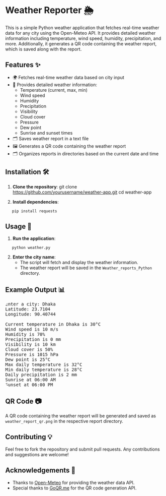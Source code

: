 # Weather Reporter 🌦️

This is a simple Python weather application that fetches real-time weather data for any city using the Open-Meteo API. It provides detailed weather information including temperature, wind speed, humidity, precipitation, and more. Additionally, it generates a QR code containing the weather report, which is saved along with the report.

## Features ✨

- 🌍 Fetches real-time weather data based on city input
- 📏 Provides detailed weather information:
  - Temperature (current, max, min)
  - Wind speed
  - Humidity
  - Precipitation
  - Visibility
  - Cloud cover
  - Pressure
  - Dew point
  - Sunrise and sunset times
- 🗂️ Saves weather report in a text file
- 🖼️ Generates a QR code containing the weather report
- 🗂️ Organizes reports in directories based on the current date and time

## Installation 🛠️

1. **Clone the repository**:
   git clone https://github.com/yourusername/weather-app.git
   cd weather-app

4. **Install dependencies**:
```
   pip install requests
   ```

## Usage 🚀

1. **Run the application**:
```
   python weather.py
```

2. **Enter the city name**:
   - The script will fetch and display the weather information.
   - The weather report will be saved in the `Weather_reports_Python` directory.

## Example Output 📊
<pre style="border-radius:20px">
Enter a city: Dhaka
Latitude: 23.7104 
Longitude: 90.40744

Current temperature in Dhaka is 30°C
Wind speed is 10 m/s
Humidity is 70%
Precipitation is 0 mm
Visibility is 10 km
Cloud cover is 50%
Pressure is 1015 hPa
Dew point is 25°C
Max daily temperature is 32°C
Min daily temperature is 28°C
Daily precipitation is 2 mm
Sunrise at 06:00 AM
Sunset at 06:00 PM
</pre>
## QR Code 📷

A QR code containing the weather report will be generated and saved as `weather_report_qr.png` in the respective report directory.

## Contributing 💡

Feel free to fork the repository and submit pull requests. Any contributions and suggestions are welcome!

## Acknowledgements 🙏

- Thanks to [Open-Meteo](https://open-meteo.com/) for providing the weather data API.
- Special thanks to [GoQR.me](https://goqr.me/) for the QR code generation API.
